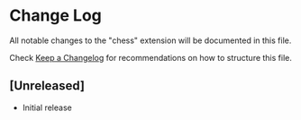 # Change Log

All notable changes to the "chess" extension will be documented in this file.

Check [Keep a Changelog](http://keepachangelog.com/) for recommendations on how to structure this file.

## [Unreleased]

- Initial release